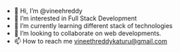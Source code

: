 - 👋 Hi, I’m @vineehreddy
- 👀 I’m interested in Full Stack Development
- 🌱 I’m currently learning different stack of technologies
- 💞️ I’m looking to collaborate on web developments.
- 📫 How to reach me vineethreddykaturu@gmail.com

<!---
vineehreddy/vineehreddy is a ✨ special ✨ repository because its `README.md` (this file) appears on your GitHub profile.
You can click the Preview link to take a look at your changes.
--->
